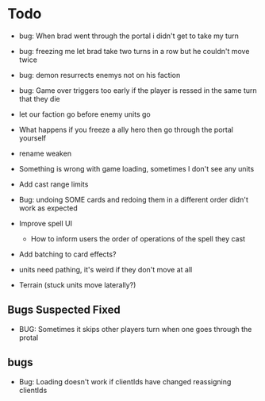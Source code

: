 # Todo

- bug: When brad went through the portal i didn't get to take my turn
- bug: freezing me let brad take two turns in a row but he couldn't move twice
- bug: demon resurrects enemys not on his faction
- bug: Game over triggers too early if the player is ressed in the same turn that they die
- let our faction go before enemy units go
- What happens if you freeze a ally hero then go through the portal yourself
- rename weaken
- Something is wrong with game loading, sometimes I don't see any units

- Add cast range limits
- Bug: undoing SOME cards and redoing them in a different order didn't work as expected

- Improve spell UI
  - How to inform users the order of operations of the spell they cast
- Add batching to card effects?
- units need pathing, it's weird if they don't move at all
- Terrain (stuck units move laterally?)

## Bugs Suspected Fixed

- BUG: Sometimes it skips other players turn when one goes through the protal

## bugs

- Bug: Loading doesn't work if clientIds have changed reassigning clientIds
